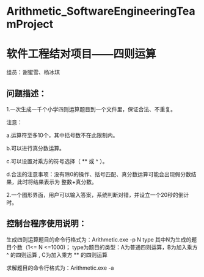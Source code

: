 # Arithmetic_SoftwareEngineeringTeamProject
# 软件工程结对项目——四则运算

组员：谢蜜雪、杨冰琪

## 问题描述：

1.一次生成一千个小学四则运算题目到一个文件里，保证合法、不重复。

注意：

a.运算符至多10个，其中括号数不在此限制内。

b.可以进行真分数运算。

c.可以设置对乘方的符号选择（ ** 或 ^ ）。

d.合法的注意事项：没有除0的操作、括号匹配、真分数运算可能会出现假分数结果，此时将结果表示为 整数+真分数。

2.一个图形界面，用户可以输入答案，系统判断对错，并设立一个20秒的倒计时。

## 控制台程序使用说明：

生成四则运算题目的命令行格式为：Arithmetic.exe -p N type
                                其中N为生成的题目个数（1<= N <=1000)；
                                type为题目的类型：A为普通四则运算，B为加入乘方 ^ 的四则运算 , C为加入乘方 ** 的四则运算
                                
求解题目的命令行格式为：Arithmetic.exe -a

